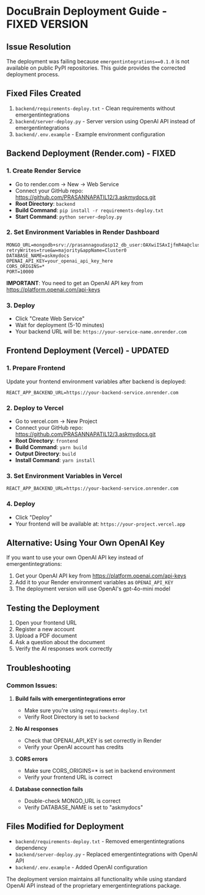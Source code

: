 # DocuBrain Deployment Guide - FIXED VERSION

## Issue Resolution

The deployment was failing because `emergentintegrations==0.1.0` is not available on public PyPI repositories. This guide provides the corrected deployment process.

## Fixed Files Created

1. `backend/requirements-deploy.txt` - Clean requirements without emergentintegrations
2. `backend/server-deploy.py` - Server version using OpenAI API instead of emergentintegrations
3. `backend/.env.example` - Example environment configuration

## Backend Deployment (Render.com) - FIXED

### 1. Create Render Service
- Go to render.com → New → Web Service
- Connect your GitHub repo: https://github.com/PRASANNAPATIL12/3.askmydocs.git
- **Root Directory**: `backend`
- **Build Command**: `pip install -r requirements-deploy.txt`
- **Start Command**: `python server-deploy.py`

### 2. Set Environment Variables in Render Dashboard

```env
MONGO_URL=mongodb+srv://prasannagoudasp12_db_user:OAXwiISAxIjfmR4a@cluster0.wc8trk9.mongodb.net/?retryWrites=true&w=majority&appName=Cluster0
DATABASE_NAME=askmydocs
OPENAI_API_KEY=your_openai_api_key_here
CORS_ORIGINS=*
PORT=10000
```

**IMPORTANT**: You need to get an OpenAI API key from https://platform.openai.com/api-keys

### 3. Deploy
- Click "Create Web Service"
- Wait for deployment (5-10 minutes)
- Your backend URL will be: `https://your-service-name.onrender.com`

## Frontend Deployment (Vercel) - UPDATED

### 1. Prepare Frontend
Update your frontend environment variables after backend is deployed:

```env
REACT_APP_BACKEND_URL=https://your-backend-service.onrender.com
```

### 2. Deploy to Vercel
- Go to vercel.com → New Project
- Connect your GitHub repo: https://github.com/PRASANNAPATIL12/3.askmydocs.git
- **Root Directory**: `frontend`
- **Build Command**: `yarn build`
- **Output Directory**: `build`
- **Install Command**: `yarn install`

### 3. Set Environment Variables in Vercel
```env
REACT_APP_BACKEND_URL=https://your-backend-service.onrender.com
```

### 4. Deploy
- Click "Deploy"
- Your frontend will be available at: `https://your-project.vercel.app`

## Alternative: Using Your Own OpenAI Key

If you want to use your own OpenAI API key instead of emergentintegrations:

1. Get your OpenAI API key from https://platform.openai.com/api-keys
2. Add it to your Render environment variables as `OPENAI_API_KEY`
3. The deployment version will use OpenAI's gpt-4o-mini model

## Testing the Deployment

1. Open your frontend URL
2. Register a new account
3. Upload a PDF document
4. Ask a question about the document
5. Verify the AI responses work correctly

## Troubleshooting

### Common Issues:

1. **Build fails with emergentintegrations error**
   - Make sure you're using `requirements-deploy.txt`
   - Verify Root Directory is set to `backend`

2. **No AI responses**
   - Check that OPENAI_API_KEY is set correctly in Render
   - Verify your OpenAI account has credits

3. **CORS errors**
   - Make sure CORS_ORIGINS=* is set in backend environment
   - Verify your frontend URL is correct

4. **Database connection fails**
   - Double-check MONGO_URL is correct
   - Verify DATABASE_NAME is set to "askmydocs"

## Files Modified for Deployment

- `backend/requirements-deploy.txt` - Removed emergentintegrations dependency
- `backend/server-deploy.py` - Replaced emergentintegrations with OpenAI API
- `backend/.env.example` - Added OpenAI configuration

The deployment version maintains all functionality while using standard OpenAI API instead of the proprietary emergentintegrations package.